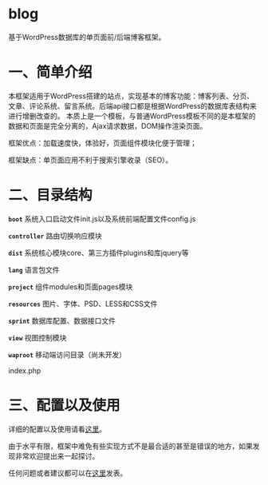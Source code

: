 # blog
基于WordPress数据库的单页面前/后端博客框架。

# 一、简单介绍
本框架适用于WordPress搭建的站点，实现基本的博客功能：博客列表、分页、文章、评论系统、留言系统。后端api接口都是根据WordPress的数据库表结构来进行增删改查的。
本质上是一个模板，与普通WordPress模板不同的是本框架的数据和页面是完全分离的，Ajax请求数据，DOM操作渲染页面。

框架优点：加载速度快，体验好，页面组件模块化便于管理；

框架缺点：单页面应用不利于搜索引擎收录（SEO）。

# 二、目录结构
 **`boot`** 系统入口启动文件init.js以及系统前端配置文件config.js
 
 **`controller`** 路由切换响应模块
 
 **`dist`** 系统核心模块core、第三方插件plugins和库jquery等
 
 **`lang`** 语言包文件

 **`project`** 组件modules和页面pages模块
 
 **`resources`** 图片、字体、PSD、LESS和CSS文件
 
 **`sprint`** 数据库配置、数据接口文件
 
 **`view`** 视图控制模块
 
 **`waproot`** 移动端访问目录（尚未开发）
 
 index.php

# 三、配置以及使用
详细的配置以及使用请看[这里](https://github.com/tangbc/blog/blob/master/docs/START.md)。

由于水平有限，框架中难免有些实现方式不是最合适的甚至是错误的地方，如果发现非常欢迎提出来一起探讨。

任何问题或者建议都可以在[这里](https://github.com/tangbc/blog/issues)发表。
